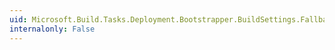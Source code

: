 ```yaml
---
uid: Microsoft.Build.Tasks.Deployment.Bootstrapper.BuildSettings.FallbackLCID
internalonly: False
---
```

